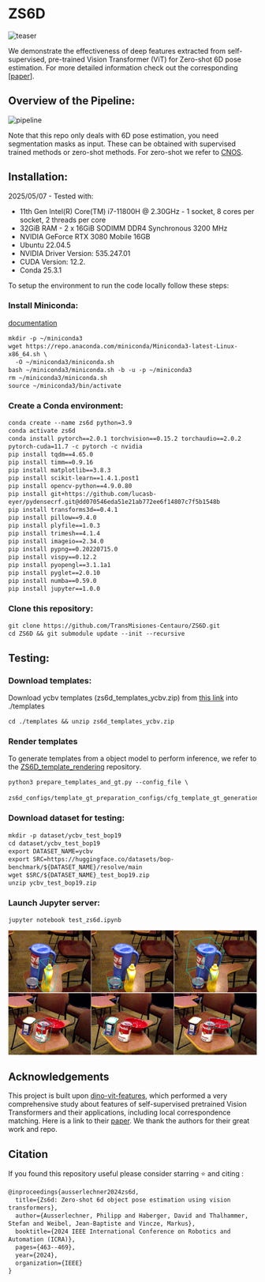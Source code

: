 # ZS6D
<img src="./assets/overview.png" width="500" alt="teaser"/>

We demonstrate the effectiveness of deep features extracted from self-supervised, pre-trained Vision Transformer (ViT) for Zero-shot 6D pose estimation.
For more detailed information check out the corresponding [[paper](https://ieeexplore.ieee.org/document/10611464)].

## Overview of the Pipeline:

![pipeline](./assets/ZS6D_pipeline.png)

Note that this repo only deals with 6D pose estimation, you need segmentation masks as input. 
These can be obtained with supervised trained methods or zero-shot methods. 
For zero-shot we refer to [CNOS](https://github.com/nv-nguyen/cnos).

## Installation:
2025/05/07 - Tested with:
- 11th Gen Intel(R) Core(TM) i7-11800H @ 2.30GHz - 1 socket, 8 cores per socket, 2 threads per core
- 32GiB RAM - 2 x 16GiB SODIMM DDR4 Synchronous 3200 MHz
- NVIDIA GeForce RTX 3080 Mobile 16GB
- Ubuntu 22.04.5
- NVIDIA Driver Version: 535.247.01
- CUDA Version: 12.2.
- Conda 25.3.1

To setup the environment to run the code locally follow these steps:

### Install Miniconda:
[documentation](https://www.anaconda.com/docs/getting-started/miniconda/install#quickstart-install-instructions)
```
mkdir -p ~/miniconda3
wget https://repo.anaconda.com/miniconda/Miniconda3-latest-Linux-x86_64.sh \
  -O ~/miniconda3/miniconda.sh
bash ~/miniconda3/miniconda.sh -b -u -p ~/miniconda3
rm ~/miniconda3/miniconda.sh
source ~/miniconda3/bin/activate
```

### Create a Conda environment:
```
conda create --name zs6d python=3.9
conda activate zs6d
conda install pytorch==2.0.1 torchvision==0.15.2 torchaudio==2.0.2 pytorch-cuda=11.7 -c pytorch -c nvidia
pip install tqdm==4.65.0
pip install timm==0.9.16
pip install matplotlib==3.8.3
pip install scikit-learn==1.4.1.post1
pip install opencv-python==4.9.0.80
pip install git+https://github.com/lucasb-eyer/pydensecrf.git@dd070546eda51e21ab772ee6f14807c7f5b1548b
pip install transforms3d==0.4.1
pip install pillow==9.4.0
pip install plyfile==1.0.3
pip install trimesh==4.1.4
pip install imageio==2.34.0
pip install pypng==0.20220715.0
pip install vispy==0.12.2
pip install pyopengl==3.1.1a1
pip install pyglet==2.0.10
pip install numba==0.59.0
pip install jupyter==1.0.0
```

### Clone this repository:
```
git clone https://github.com/TransMisiones-Centauro/ZS6D.git
cd ZS6D && git submodule update --init --recursive
```

## Testing:

### Download templates:
Download ycbv templates (zs6d_templates_ycbv.zip) from [this link](https://drive.google.com/file/d/1t0nk_1R931LYl-F9nrYLfk-jKxoki-0A/view?usp=sharing) into ./templates
```
cd ./templates && unzip zs6d_templates_ycbv.zip
```

### Render templates
To generate templates from a object model to perform inference, we refer to the [ZS6D_template_rendering](https://github.com/haberger/ZS6D_template_rendering) repository.
```
python3 prepare_templates_and_gt.py --config_file \
  zs6d_configs/template_gt_preparation_configs/cfg_template_gt_generation_ycbv.json
```

### Download dataset for testing:
```
mkdir -p dataset/ycbv_test_bop19
cd dataset/ycbv_test_bop19
export DATASET_NAME=ycbv
export SRC=https://huggingface.co/datasets/bop-benchmark/${DATASET_NAME}/resolve/main
wget $SRC/${DATASET_NAME}_test_bop19.zip
unzip ycbv_test_bop19.zip
```

### Launch Jupyter server:
```
jupyter notebook test_zs6d.ipynb
```

![test results](./assets/test_bop19.png)

<!--

### Docker setup:

### ROS integration:
To run the ros wrapper do the following:

- set up the NVIDIA container toolkit
- download ycbv templates from [this link](https://drive.google.com/file/d/1t0nk_1R931LYl-F9nrYLfk-jKxoki-0A/view?usp=sharing) and put the ycbv folder into ./templates
- edit camera intrinsics and obj name mappings in ```zs6d_configs/bop_eval_configs/cfg_ros_ycbv_inference_bop.json```. The keys in the object name mapping are the names that are passed to the pose estimator and the values are the bop object ids (as strings).
- Set the ROS_IP and ROS_MASTER_URI in ```ros_entrypoint.sh```.
- update the submodules with ```git submodule update --init --recursive```
- Build the docker image with ```docker build -t zs6d .```
- Allow the docker container to access the display by running ```xhost local:docker```.
- Run the docker container with the following command:

```bash
docker run -it --rm --runtime nvidia --privileged \
  -e DISPLAY=${DISPLAY} -e NVIDIA_DRIVER_CAPABILITIES=all \
  -v `pwd`:/code -v `pwd`/torch_cache:/root/.cache/torch \
  -v /tmp/.X11-unix:/tmp/.X11-unix \
 --net host zs6d /bin/bash
```
Once you are inside the docker container, run the following command to check if the docker container has access to the GPU:

```bash
glxinfo | grep "OpenGL version string"
```
The output should be ```OpenGL version string: > 2.xx``` and show the nvidia driver version.

Afterwards, run the following command to calculate the descriptors for the templates and prepare the ground truth:
```bash
python prepare_templates_and_gt.py
```

**All of the previous step only have to be done once per machine.**



The following commands have to be run **every time** you want to start the ros container:

```bash
xhost local:docker
docker run -it --rm --runtime nvidia --privileged \
  -e DISPLAY=${DISPLAY}  -e NVIDIA_DRIVER_CAPABILITIES=all \
  -v `pwd`:/code -v `pwd`/torch_cache:/root/.cache/torch \
  -v /tmp/.X11-unix:/tmp/.X11-unix \
  --net host zs6d
```

## Template rendering:
To generate templates from a object model to perform inference, we refer to the [ZS6D_template_rendering](https://github.com/haberger/ZS6D_template_rendering) repository.

## Template preparation:

1. set up a config file for template preparation

```zs6d_configs/template_gt_preparation_configs/your_template_config.json```

2. run the preparation script with your config_file to generate your_template_gt_file.json and prepare the template descriptors and template uv maps

```python3 prepare_templates_and_gt.py --config_file zs6d_configs/template_gt_preparation_configs/your_template_config.json```


## Inference:
After setting up your_template_config.json you can instantiate your ZS6D module and perform inference. An example is provided in:

```test_zs6d.ipynb```


## Evaluation on BOP Datasets:

1. set up a config file for BOP evaluation

```zs6d_configs/bop_eval_configs/your_eval_config.json```

2. Create a ground truth file for testing, the files for BOP'19-23 test images are provided for lmo, tless and ycbv. For example for lmo:

```gts/test_gts/lmo_bop_test_gt_sam.json```

Additionally, you have to download the corresponding [BOP test images](https://bop.felk.cvut.cz/datasets/#LM-O). If you want to test another dataset as the provided, you have to generate a ground truth file with the following structure:

```json
{
  "object_id": [
    {
      "scene_id": "00001", 
      "img_name": "relative_path_to_image/image_name.png", 
      "obj_id": "..", 
      "bbox_obj": [], 
      "cam_t_m2c": [], 
      "cam_R_m2c": [], 
      "cam_K":[],
      "mask_sam": [] // mask in RLE encoding
    }
    ,...
  ]
}
```

3. run the evaluation script with your_eval_config.json

```python3 prepare_templates_and_gt.py --config_file zs6d_configs/template_gt_preparation_configs/your_eval_config.json```

-->

## Acknowledgements
This project is built upon [dino-vit-features](https://github.com/ShirAmir/dino-vit-features), which performed a very comprehensive study about features of self-supervised pretrained Vision Transformers and their applications, including local correspondence matching. Here is a link to their [paper](https://arxiv.org/abs/2112.05814). We thank the authors for their great work and repo.

## Citation
If you found this repository useful please consider starring ⭐ and citing :

```
@inproceedings{ausserlechner2024zs6d,
  title={Zs6d: Zero-shot 6d object pose estimation using vision transformers},
  author={Ausserlechner, Philipp and Haberger, David and Thalhammer, Stefan and Weibel, Jean-Baptiste and Vincze, Markus},
  booktitle={2024 IEEE International Conference on Robotics and Automation (ICRA)},
  pages={463--469},
  year={2024},
  organization={IEEE}
}
```
